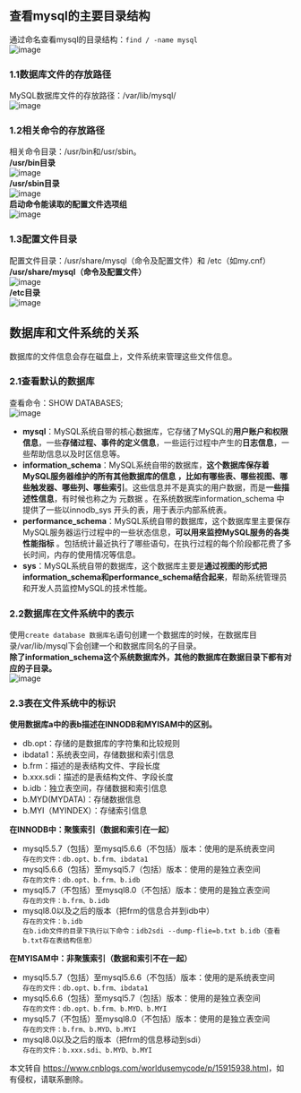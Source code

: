 查看mysql的主要目录结构
--------------

通过命名查看mysql的目录结构：`find / -name mysql`  
![image](https://img2022.cnblogs.com/blog/2345397/202202/2345397-20220220162614805-910847939.png)

### 1.1数据库文件的存放路径

MySQL数据库文件的存放路径：/var/lib/mysql/  
![image](https://img2022.cnblogs.com/blog/2345397/202202/2345397-20220220163111437-1807887880.png)

### 1.2相关命令的存放路径

相关命令目录：/usr/bin和/usr/sbin。  
**/usr/bin目录**  
![image](https://img2022.cnblogs.com/blog/2345397/202202/2345397-20220220163537093-646907271.png)  
**/usr/sbin目录**  
![image](https://img2022.cnblogs.com/blog/2345397/202202/2345397-20220220163652279-1335793189.png)  
**启动命令能读取的配置文件选项组**  
![image](https://img2022.cnblogs.com/blog/2345397/202202/2345397-20220220175719237-1534110880.png)

### 1.3配置文件目录

配置文件目录：/usr/share/mysql（命令及配置文件）和 /etc（如my.cnf）  
**/usr/share/mysql（命令及配置文件）**  
![image](https://img2022.cnblogs.com/blog/2345397/202202/2345397-20220220163915839-1761112202.png)  
**/etc目录**  
![image](https://img2022.cnblogs.com/blog/2345397/202202/2345397-20220220164107873-1172310117.png)

数据库和文件系统的关系
-----------

数据库的文件信息会存在磁盘上，文件系统来管理这些文件信息。

### 2.1查看默认的数据库

查看命令：SHOW DATABASES;  
![image](https://img2022.cnblogs.com/blog/2345397/202202/2345397-20220220164808378-314876593.png)

*   **mysql**：MySQL系统自带的核心数据库，它存储了MySQL的**用户账户和权限信息**，一些**存储过程、事件的定义信息**，一些运行过程中产生的**日志信息**，一些帮助信息以及时区信息等。
*   **information\_schema**：MySQL系统自带的数据库，**这个数据库保存着MySQL服务器维护的所有其他数据库的信息 ，比如有哪些表、哪些视图、哪些触发器、哪些列、哪些索引**。这些信息并不是真实的用户数据，而是**一些描述性信息**，有时候也称之为 元数据 。在系统数据库information\_schema 中提供了一些以innodb\_sys 开头的表，用于表示内部系统表。
*   **performance\_schema**：MySQL系统自带的数据库，这个数据库里主要保存MySQL服务器运行过程中的一些状态信息，**可以用来监控MySQL服务的各类性能指标** 。包括统计最近执行了哪些语句，在执行过程的每个阶段都花费了多长时间，内存的使用情况等信息。
*   **sys**：MySQL系统自带的数据库，这个数据库主要是**通过视图的形式把information\_schema和performance\_schema结合起来**，帮助系统管理员和开发人员监控MySQL的技术性能。

### 2.2数据库在文件系统中的表示

使用`create database 数据库名`语句创建一个数据库的时候，在数据库目录/var/lib/mysql下会创建一个和数据库同名的子目录。  
**除了information\_schema这个系统数据库外，其他的数据库在数据目录下都有对应的子目录。**  
![image](https://img2022.cnblogs.com/blog/2345397/202202/2345397-20220220165921881-726155399.png)

### 2.3表在文件系统中的标识

**使用数据库a中的表b描述在INNODB和MYISAM中的区别。**

*   db.opt：存储的是数据库的字符集和比较规则
*   ibdata1：系统表空间，存储数据和索引信息
*   b.frm：描述的是表结构文件、字段长度
*   b.xxx.sdi：描述的是表结构文件、字段长度
*   b.idb：独立表空间，存储数据和索引信息
*   b.MYD(MYDATA)：存储数据信息
*   b.MYI（MYINDEX）：存储索引信息

**在INNODB中：聚簇索引（数据和索引在一起）**

*   mysql5.5.7（包括）至mysql5.6.6（不包括）版本：使用的是系统表空间  
    `存在的文件：db.opt、b.frm、ibdata1`
*   mysql5.6.6（包括）至mysql5.7（包括）版本：使用的是独立表空间  
    `存在的文件：db.opt、b.frm、b.idb`
*   mysql5.7（不包括）至mysql8.0（不包括）版本：使用的是独立表空间  
    `存在的文件：b.frm、b.idb`
*   mysql8.0以及之后的版本（把frm的信息合并到idb中）  
    `存在的文件：b.idb`  
    `在b.idb文件的目录下执行以下命令：idb2sdi --dump-flie=b.txt b.idb（查看b.txt存在表结构信息）`

**在MYISAM中：非聚簇索引（数据和索引不在一起）**

*   mysql5.5.7（包括）至mysql5.6.6（不包括）版本：使用的是系统表空间  
    `存在的文件：db.opt、b.frm、ibdata1`
*   mysql5.6.6（包括）至mysql5.7（包括）版本：使用的是独立表空间  
    `存在的文件：db.opt、b.frm、b.MYD、b.MYI`
*   mysql5.7（不包括）至mysql8.0（不包括）版本：使用的是独立表空间  
    `存在的文件：b.frm、b.MYD、b.MYI`
*   mysql8.0以及之后的版本（把frm的信息移动到sdi）  
    `存在的文件：b.xxx.sdi、b.MYD、b.MYI`

本文转自 <https://www.cnblogs.com/worldusemycode/p/15915938.html>，如有侵权，请联系删除。